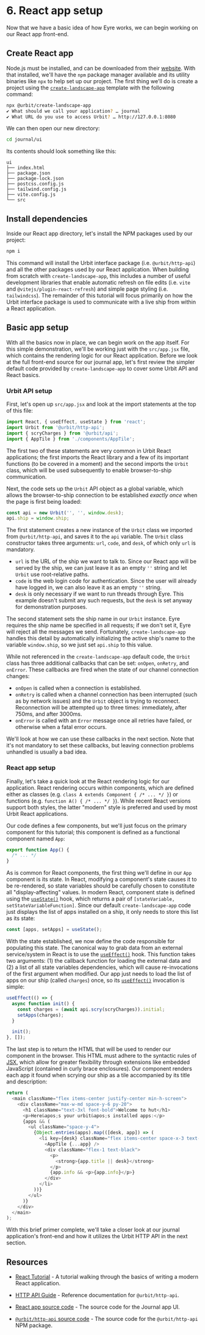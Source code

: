 # 6. React app setup

Now that we have a basic idea of how Eyre works, we can begin working on our React app front-end.

## Create React app

Node.js must be installed, and can be downloaded from their [website](https://nodejs.org/en/download). With that installed, we'll have the `npm` package manager available and its utility binaries like `npx` to help set up our project. The first thing we'll do is create a project using the [`create-landscape-app`](https://www.npmjs.com/package/@urbit/create-landscape-app) template with the following command:

```sh
npx @urbit/create-landscape-app
✔ What should we call your application? … journal
✔ What URL do you use to access Urbit? … http://127.0.0.1:8080
```

We can then open our new directory:

```sh
cd journal/ui
```

Its contents should look something like this:

```
ui
├── index.html
├── package.json
├── package-lock.json
├── postcss.config.js
├── tailwind.config.js
├── vite.config.js
└── src
```

## Install dependencies

Inside our React app directory, let's install the NPM packages used by our project:

```sh
npm i
```

This command will install the Urbit interface package (i.e. `@urbit/http-api`) and all the other packages used by our React application. When building from scratch with `create-landscape-app`, this includes a number of useful development libraries that enable automatic refresh on file edits (i.e. `vite` and `@vitejs/plugin-react-refresh`) and simple page styling (i.e. `tailwindcss`). The remainder of this tutorial will focus primarily on how the Urbit interface package is used to communicate with a live ship from within a React application.

## Basic app setup

With all the basics now in place, we can begin work on the app itself. For this simple demonstration, we'll be working just with the `src/app.jsx` file, which contains the rendering logic for our React application. Before we look at the full front-end source for our journal app, let's first review the simpler default code provided by `create-landscape-app` to cover some Urbit API and React basics.

### Urbit API setup

First, let's open up `src/app.jsx` and look at the import statements at the top of this file:

```javascript
import React, { useEffect, useState } from 'react';
import Urbit from '@urbit/http-api';
import { scryCharges } from '@urbit/api';
import { AppTile } from './components/AppTile';
```

The first two of these statements are very common in Urbit React applications; the first imports the React library and a few of its important functions (to be covered in a moment) and the second imports the `Urbit` class, which will be used subsequently to enable browser-to-ship communication.

Next, the code sets up the `Urbit` API object as a global variable, which allows the browser-to-ship connection to be established *exactly once* when the page is first being loaded:

```javascript
const api = new Urbit('', '', window.desk);
api.ship = window.ship;
```

The first statement creates a new instance of the `Urbit` class we imported from `@urbit/http-api`, and saves it to the `api` variable. The `Urbit` class constructor takes three arguments: `url`, `code`, and `desk`, of which only `url` is mandatory.

- `url` is the URL of the ship we want to talk to. Since our React app will be served by the ship, we can just leave it as an empty `''` string and let `Urbit` use root-relative paths.
- `code` is the web login code for authentication. Since the user will already have logged in, we can also leave it as an empty `''` string.
- `desk` is only necessary if we want to run threads through Eyre. This example doesn't submit any such requests, but the `desk` is set anyway for demonstration purposes.

The second statement sets the ship name in our `Urbit` instance. Eyre requires the ship name be specified in all requests; if we don't set it, Eyre will reject all the messages we send. Fortunately, `create-landscape-app` handles this detail by automatically initializing the active ship's name to the variable `window.ship`, so we just set `api.ship` to this value.

While not referenced in the `create-landscape-app` default code, the `Urbit` class has three additional callbacks that can be set: `onOpen`, `onRetry`, and `onError`. These callbacks are fired when the state of our channel connection changes:

- `onOpen` is called when a connection is established.
- `onRetry` is called when a channel connection has been interrupted (such as by network issues) and the `Urbit` object is trying to reconnect. Reconnection will be attempted up to three times: immediately, after 750ms, and after 3000ms.
- `onError` is called with an `Error` message once all retries have failed, or otherwise when a fatal error occurs.

We'll look at how we can use these callbacks in the next section.  Note that it's not mandatory to set these callbacks, but leaving connection problems unhandled is usually a bad idea.

### React app setup

Finally, let's take a quick look at the React rendering logic for our application. React rendering occurs within components, which are defined either as classes (e.g. `class A extends Component { /* ... */ }`) or functions (e.g. `function A() { /* ... */ }`). While recent React versions support both styles, the latter "modern" style is preferred and used by most Urbit React applications.

Our code defines a few components, but we'll just focus on the primary component for this tutorial; this component is defined as a functional component named `App`:

```javascript
export function App() {
  /* ... */
}
```

As is common for React components, the first thing we'll define in our `App` component is its state. In React, modifying a component's state causes it to be re-rendered, so state variables should be carefully chosen to constitute all "display-affecting" values. In modern React, component state is defined using the [`useState()`] hook, which returns a pair of `[stateVariable, setStateVariableFunction]`. Since our default `create-landscape-app` code just displays the list of apps installed on a ship, it only needs to store this list as its state:

```javascript
const [apps, setApps] = useState();
```

With the state established, we now define the code responsible for populating this state. The canonical way to grab data from an external service/system in React is to use the [`useEffect()`] hook. This function takes two arguments: (1) the callback function for loading the external data and (2) a list of all state variables dependencies, which will cause re-invocations of the first argument when modified. Our app just needs to load the list of apps on our ship (called `charges`) once, so its [`useEffect()`] invocation is simple:

```javascript
useEffect(() => {
  async function init() {
    const charges = (await api.scry(scryCharges)).initial;
    setApps(charges);
  }

  init();
}, []);
```

The last step is to return the HTML that will be used to render our component in the browser. This HTML must adhere to the syntactic rules of [JSX](https://en.wikipedia.org/wiki/JSX_(JavaScript)), which allow for greater flexibility through extensions like embedded JavaScript (contained in curly brace enclosures). Our component renders each app it found when scrying our ship as a tile accompanied by its title and description:

```javascript
return (
  <main className="flex items-center justify-center min-h-screen">
    <div className="max-w-md space-y-6 py-20">
      <h1 className="text-3xl font-bold">Welcome to hut</h1>
      <p>Here&apos;s your urbit&apos;s installed apps:</p>
      {apps && (
        <ul className="space-y-4">
          {Object.entries(apps).map(([desk, app]) => (
            <li key={desk} className="flex items-center space-x-3 text-sm leading-tight">
              <AppTile {...app} />
              <div className="flex-1 text-black">
                <p>
                  <strong>{app.title || desk}</strong>
                </p>
                {app.info && <p>{app.info}</p>}
              </div>
            </li>
          ))}
        </ul>
      )}
    </div>
  </main>
);
```

With this brief primer complete, we'll take a closer look at our journal application's front-end and how it utilizes the Urbit HTTP API in the next section.

## Resources

- [React Tutorial](https://react.dev/learn/tutorial-tic-tac-toe) - A tutorial walking through the basics of writing a modern React application.

- [HTTP API Guide](../../tools/js-libs/http-api-guide) - Reference documentation for `@urbit/http-api`.

- [React app source code](https://github.com/urbit/docs-examples/tree/main/journal-app/ui) - The source code for the Journal app UI.

- [`@urbit/http-api` source code](https://github.com/urbit/urbit/tree/master/pkg/npm/http-api) - The source code for the `@urbit/http-api` NPM package.


[`usestate()`]:  https://react.dev/reference/react/useState
[`useeffect()`]: https://react.dev/reference/react/useEffect
